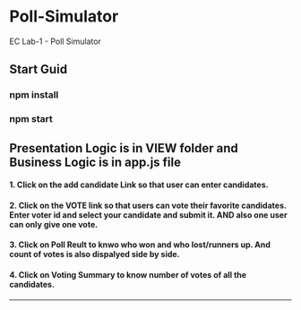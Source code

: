 # Poll-Simulator
EC Lab-1 - Poll Simulator

## Start Guid
### npm install
### npm start
## Presentation Logic is in VIEW folder and Business Logic is in app.js file

#### 1. Click on the add candidate Link so that user can enter candidates.
#### 2. Click on the VOTE link so that users can vote their favorite candidates. Enter voter id and select your candidate and submit it. AND also one user can only give one vote.
#### 3. Click on Poll Reult to knwo who won and who lost/runners up. And count of votes is also dispalyed side by side.
#### 4. Click on Voting Summary to know number of votes of all the candidates.


-----------------------------------------------------------------------------------------------------------------------------------------------
